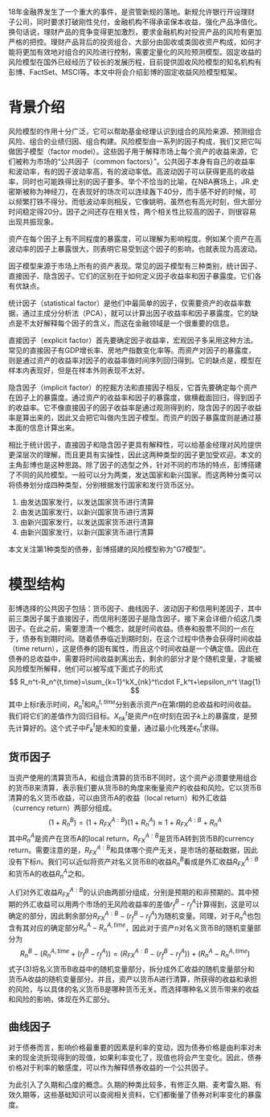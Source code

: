 18年金融界发生了一个重大的事件，是资管新规的落地。新规允许银行开设理财子公司，同时要求打破刚性兑付，金融机构不得承诺保本收益，强化产品净值化。换句话说，理财产品的竞争变得更加激烈，要求金融机构对投资产品的风险有更加严格的把控。理财产品背后的投资组合，大部分由固收或类固收资产构成，如何才能将更加有效地对组合的风险进行控制，需要定量化的风险预测模型。固定收益的风险模型在国外已经经历了较长的发展历程，目前提供固收风险模型的知名机构有彭博、FactSet、MSCI等。本文中将会介绍彭博的固定收益风险模型框架。

# 背景介绍

风险模型的作用十分广泛，它可以帮助基金经理认识到组合的风险来源、预测组合风险、组合的业绩归因、组合构建。风险模型由一系列的因子构成，我们又把它叫做因子模型（factor model）。这些因子用于解释市场上每个资产的收益来源，它们被称为市场的“公共因子（common factors）”。公共因子本身有自己的收益率和波动率，有的因子波动率高，有的波动率低。高波动因子可以获得更高的收益率，同时也可能跌得比别的因子要多。举个不恰当的比喻，在NBA赛场上，JR.史密斯被称为神经刀，在表现好的场次可以连续轰下40分，而手感不好的时候，可以频繁打铁不得分。而低波动率则相反，它像姚明，虽然也有高光时刻，但大部分时间稳定得20分。因子之间还存在相关性，两个相关性比较高的因子，则很容易出现共振现象。

资产在每个因子上有不同程度的暴露度，可以理解为影响程度。例如某个资产在高波动率的因子上暴露很大，则表明它易受到这个因子的影响，也就表现为高波动。

因子模型来源于市场上所有的资产表现。常见的因子模型有三种类别，统计因子、直接因子、隐含因子。它们的区别在于如何定义因子收益率和因子暴露度。它们各有优缺点。

统计因子（statistical factor）是他们中最简单的因子，仅需要资产的收益率数据，通过主成分分析法（PCA），就可以计算出因子收益率和因子暴露度。它的缺点是不太好解释每个因子的含义，而这在金融领域是一个很重要的信息。

直接因子（explicit factor）首先要确定因子收益率，宏观因子多采用这种方法。常见的直接因子有GDP增长率、房地产指数变化率等。而资产对因子的暴露度，则是通过资产的收益率对因子的收益率做时间序列回归得到。它的缺点是，模型在样本内表现好，但是在样本外则表现不太好。

隐含因子（implicit factor）的挖掘方法和直接因子相反，它首先要确定每个资产在因子上的暴露度。通过资产的收益率和因子的暴露度，做横截面回归，得到因子的收益率。它不像直接因子的因子收益率是通过观测得到的，隐含因子的因子收益率是算出来的，因此又会把它叫做内生因子模型。而资产的因子暴露度则是通过基本面的信息计算出来。

相比于统计因子，直接因子和隐含因子更具有解释性，可以给基金经理对风险提供更深层次的理解，而且更具有实操性，因此这两种类型的因子更加受欢迎。本文的主角彭博也是这种思路。除了因子的选型之外，针对不同的市场的特点，彭博搭建了不同的风险模型。一般可以分为两类，发达国家和新兴国家。而这两种分类可以将债券划分成四种类型，分别根据发行国家和发行货币区分。

1. 由发达国家发行，以发达国家货币进行清算
2. 由发达国家发行，以新兴国家货币进行清算
3. 由新兴国家发行，以发达国家货币进行清算
4. 由新兴国家发行，以新兴国家货币进行清算

本文关注第1种类型的债券，彭博搭建的风险模型称为"G7模型"。

# 模型结构

彭博选择的公共因子包括：货币因子、曲线因子、波动因子和信用利差因子，其中前三类因子属于直接因子，而信用利差因子是隐含因子。接下来会详细介绍这几类因子。在此之前，需要澄清一个概念，就是时间收益。债券和股票不同的一点在于，债券有到期时间。随着债券临近到期时刻，在这个过程中债券会获得时间收益（time return），这是债券的固有属性，而且这个时间收益是一个确定值。因此在债券的总收益中，需要将时间收益剥离出去，剩余的部分才是个随机变量，才能被风险模型所解释，他们可以被写成下面式子的形式
$$
R_n^t-R_n^{t,time}=\sum_{k=1}^kX_{nk}^t\cdot F_k^t+\epsilon_n^t \tag{1}
$$
其中上标$t$表示时间，$R_n^t$和$R_n^{t,time}$分别表示资产$n$在第$t$期的总收益和时间收益。我们将它们的差值作为回归目标。$X_{nk}^t$是资产$n$在$t$时刻在因子$k$上的暴露度，是预先计算好的。这个式子中$F_k^t$是未知的变量，通过最小化残差$\epsilon_n^t$求得。

## 货币因子

当资产使用的清算货币A，和组合清算的货币B不同时，这个资产必须要使用组合的货币B来清算，表示我们要从货币B的角度来衡量资产的收益和风险。它以货币B清算的名义货币收益，可以由货币A的收益（local return）和外汇收益（currency return）两部分组成。
$$
(1+R_n^B)=(1+R_{FX}^{A:B})(1+R_n^A)\approx 1+R_{FX}^{A:B} + R_n^A \tag{2}
$$
其中$R_n^A$是资产在货币A的local return，$R_{FX}^{A:B}$是货币A转到货币B的currency return。需要注意的是，$R_{FX}^{A:B}$和具体哪个资产无关，是市场的基础数据，因此没有下标$n$。我们可以近似将资产对名义货币B的收益$R_n^B$看成是外汇收益$R_{FX}^{A:B}$和货币A的收益$R_n^A$之和。

人们对外汇收益$R_{FX}^{A:B}$的认识由两部分组成，分别是预期的和非预期的。其中预期的外汇收益可以用两个市场的无风险收益率的差值$r_f^B-r_f^A$计算得到，这是可以确定的部分，因此剩余部分$R_{FX}^{A:B}-(r_f^B-r_f^A)$为随机变量。同理，对于$R_n^A$也包含有其对应的确定部分$R_n^A-R_n^{A,time}$，因此对于资产$n$对名义货币B的随机变量部分为
$$
R_n^B-(R_n^{A,time}+(r_f^{B}-r_f^A))=(R_{FX}^{A:B}-(r_f^B-r_f^A)) + (R_n^A-R_n^{A,time}) \tag{3}
$$
式子$(3)$将名义货币B收益中的随机变量部分，拆分成外汇收益的随机变量部分和货币A收益的随机变量部分。并且，资产以货币A进行清算，所获得的收益和承担的风险，与以具体的名义货币B是哪种货币无关。而选择哪种名义货币带来的收益和风险的影响，体现在外汇部分。

## 曲线因子

对于债券而言，影响价格最重要的因素是利率的变动，因为债券价格是由利率对未来的现金流折现得到的现值，如果利率变化了，现值也将会产生变化。因此，债券价格对于利率的敏感度，可以作为解释债券收益的一个公共因子。

为此引入了久期和凸度的概念。久期的种类比较多，有修正久期、麦考雷久期、有效久期等，这些基础知识可以查阅相关资料，它们都衡量了债券对利率变化的暴露度。